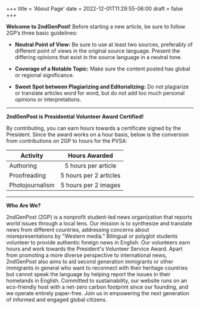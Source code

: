 +++
title = 'About Page'
date = 2022-12-01T11:29:55-06:00
draft = false
+++

**Welcome to 2ndGenPost!** Before starting a new article, be sure to follow 2GP’s three basic guidelines:

- **Neutral Point of View:** Be sure to use at least two sources, preferably of different point of views in the original source language. Present the differing opinions that exist in the source language in a neutral tone.

- **Coverage of a Notable Topic:** Make sure the content posted has global or regional significance.

- **Sweet Spot between Plagiarizing and Editorializing:** Do not plagiarize or translate articles word for word, but do not add too much personal opinions or interpretations. 

___

**2ndGenPost is Presidential Volunteer Award Certified!**

By contributing, you can earn hours towards a certificate signed by the President. Since the award works on a hour basis, below is the conversion from contributions on 2GP to hours for the PVSA:

| Activity      | Hours Awarded |
| ------------- |:-------------:|
 Authoring | 5 hours per article
 Proofreading | 5 hours per 2 articles
 Photojournalism | 5 hours per 2 images

___

**Who Are We?** 

2ndGenPost (2GP) is a nonprofit student-led news organization that reports world issues through a local lens. Our mission is to synthesize and translate news from different countries, addressing concerns about misrepresentations by "Western media." Bilingual or polyglot students volunteer to provide authentic foreign news in English. Our volunteers earn hours and work towards the President's Volunteer Service Award. Apart from promoting a more diverse perspective to international news, 2ndGenPost also aims to aid second generation immigrants or other immigrants in general who want to reconnect with their heritage countries but cannot speak the language by helping report the issues in their homelands in English. Committed to sustainability, our website runs on an eco-friendly host with a net-zero carbon footprint since our founding, and we operate entirely paper-free. Join us in empowering the next generation of informed and engaged global citizens.